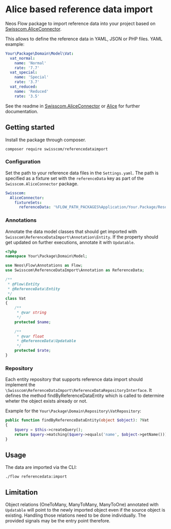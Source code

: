 # Alice based reference data import

Neos Flow package to import reference data into your project based on [Swisscom.AliceConnector](https://github.com/onivaevents/Swisscom.AliceConnector).

This allows to define the reference data in YAML, JSON or PHP files. YAML example:

```yaml
Your\Package\Domain\Model\Vat:
  vat_normal:
    name: 'Normal'
    rate: '7.7'
  vat_special:
    name: 'Special'
    rate: '3.7'
  vat_reduced:
    name: 'Reduced'
    rate: '3.5'
```

See the readme in [Swisscom.AliceConnector](https://github.com/onivaevents/Swisscom.AliceConnector) or [Alice](https://github.com/nelmio/alice) for further documentation.


## Getting started

Install the package through composer.

```
composer require swisscom/referencedataimport
```

### Configuration

Set the path to your reference data files in the ``Settings.yaml``. The path is specified as a fixture set with the `referenceData` key as part of the `Swisscom.AliceConnector` package.

```yaml
Swisscom:
  AliceConnector:
    fixtureSets:
      referenceData: '%FLOW_PATH_PACKAGES%Application/Your.Package/Resources/Private/ReferenceData/{name}.yaml''
```

### Annotations

Annotate the data model classes that should get imported with `Swisscom\ReferenceDataImport\Annotation\Entity`.
If the property should get updated on further executions, annotate it with `Updatable`.

```php
<?php
namespace Your\Package\Domain\Model;

use Neos\Flow\Annotations as Flow;
use Swisscom\ReferenceDataImport\Annotation as ReferenceData;

/**
 * @Flow\Entity
 * @ReferenceData\Entity
 */
class Vat
{
    /**
     * @var string
     */
    protected $name;
    
    /**
     * @var float
     * @ReferenceData\Updatable
     */
    protected $rate;
}
```

### Repository

Each entity repository that supports reference data import should implement the `\Swisscom\ReferenceDataImport\ReferenceDataRepositoryInterface`.
It defines the method findByReferenceDataEntity which is called to determine wheter the object exists already or not.

Example for the `Your\Package\Domain\Repository\VatRepository`:
```php
public function findByReferenceDataEntity(object $object): ?Vat
{
    $query = $this->createQuery();
    return $query->matching($query->equals('name', $object->getName()))->execute()->getFirst();
}
```

## Usage

The data are imported via the CLI:
```shell
./flow referencedata:import
```

## Limitation

Object relations (OneToMany, ManyToMany, ManyToOne) annotated with `Updatable` will point to the newly imported object even if the source object is existing. Handling those relations need to be done individually. The provided signals may be the entry point therefore.
